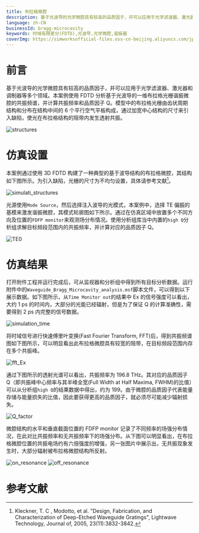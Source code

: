 ```yaml
---
title: 布拉格微腔
description: 基于光波导的光学微腔具有较高的品质因子，并可以应用于光学滤波器、激光器和调制器等多个领域。本案例使用FDTD分析基于光波导的一维布拉格光栅谐振微腔的共振频谱，并计算共振频率和品质因子Q。通过加宽布拉格光栅中心结构的尺寸来引入缺陷，使光在布拉格结构的阻带内发生透射共振。
language: zh-CN
businessId: bragg-microcavity
keywords: 时域有限差分(FDTD),光波导,光学微腔,谐振器
coverImg: https://simworksofficial-files.oss-cn-beijing.aliyuncs.com/jpg/waveguide_bragg_microcavity_structures_20240119153335A056.jpg
---
```


# 前言

基于光波导的光学微腔具有较高的品质因子，并可以应用于光学滤波器、激光器和调制器等多个领域。本案例使用 FDTD 分析基于光波导的一维布拉格光栅谐振微腔的共振频谱，并计算共振频率和品质因子 Q。模型中的布拉格光栅由齿状周期结构和分布在结构中间的 6 个平行空气平板构成，通过加宽中心结构的尺寸来引入缺陷，使光在布拉格结构的阻带内发生透射共振。

![structures](https://simworksofficial-files.oss-cn-beijing.aliyuncs.com/mdfile/resources/img/waveguide_bragg_microcavity_structures.png)

# 仿真设置

本案例通过使用 3D FDTD 构建了一种典型的基于波导结构的布拉格微腔，其结构如下图所示。为引入缺陷，光栅的尺寸为不均匀设置，具体请参考文献[^1]。

![simulati_structures](https://simworksofficial-files.oss-cn-beijing.aliyuncs.com/mdfile/resources/img/waveguide_bragg_microcavity_simulati_structures.png)

光源使用`Mode Source`，然后选择注入波导的光模式，本案例中，选择 TE 偏振的基模来激发谐振微腔，其模式轮廓图如下所示。通过在仿真区域中放置多个不同方向及位置的`FDFP monitor`来观测场分布情况。使用分析组库当中内置的`high Q`分析组求解目标频段范围内的共振频率，并计算对应的品质因子 Q。

![TE0](https://simworksofficial-files.oss-cn-beijing.aliyuncs.com/mdfile/resources/img/waveguide_bragg_microcavity_modesource_TE0.png)

# 仿真结果

打开附件工程并运行完成后，可从监视器和分析组中得到所有目标分析数据。运行附件中的`Waveguide_Bragg_Microcavity_analysis.msf`脚本文件，可以得到以下展示数据。如下图所示，从`Time Monitor out`的结果中 Ex 的信号强度可以看出，大约 1 ps 的时间内，大部分的光能已经辐射，但是为了保证 Q 的计算准确性，需要得到 2 ps 内完整的信号数据。

![simulation_time](https://simworksofficial-files.oss-cn-beijing.aliyuncs.com/mdfile/resources/img/waveguide_bragg_microcavity_simulation_time.png)

将时域信号进行快速傅里叶变换(Fast Fourier Transform, FFT)后，得到共振频谱图如下图所示，可以明显看出此布拉格微腔具有较宽的阻带，在目标频段范围内存在多个共振峰。

![fft_Ex](https://simworksofficial-files.oss-cn-beijing.aliyuncs.com/mdfile/resources/img/waveguide_bragg_microcavity_fft_Ex.png)

通过下图所示的透射光谱可以看出，共振频率为 196.8 THz。其对应的品质因子 Q（即共振峰中心频率与其半峰全宽(Full Width at Half Maxima, FWHM)的比值）可以从分析组`high Q`的结果数据中得出，约为 199。由于微腔的品质因子代表能量存储与能量损失的比值，因此要获得更高的品质因子，就必须尽可能减少辐射损失。

![Q_factor](https://simworksofficial-files.oss-cn-beijing.aliyuncs.com/mdfile/resources/img/waveguide_bragg_microcavity_Q_factor.png)

微腔结构的水平和垂直截面位置的 FDFP monitor 记录了不同频率的场强分布情况，在此对比共振频率和无共振频率下的场强分布。从下图可以明显看出，在布拉格微腔位置的共振电场约有六倍强度的增强，另一张图片中展示出，无共振现象发生时，大部分辐射被布拉格微腔结构所反射。

![on_resonance](https://simworksofficial-files.oss-cn-beijing.aliyuncs.com/mdfile/resources/img/waveguide_bragg_microcavity_on_resonance.png)
![off_resonance](https://simworksofficial-files.oss-cn-beijing.aliyuncs.com/mdfile/resources/img/waveguide_bragg_microcavity_off_resonance.png)

# 参考文献

[^1]: Kleckner, T. C , Modotto, et al. "Design, Fabrication, and Characterization of Deep-Etched Waveguide Gratings", Lightwave Technology, Journal of, 2005, 23(11):3832-3842.
